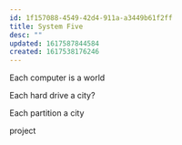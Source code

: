 ```yaml
---
id: 1f157088-4549-42d4-911a-a3449b61f2ff
title: System Five
desc: ""
updated: 1617587844584
created: 1617538176246
---
```


Each computer is a world

Each hard drive a city?

Each partition a city

project
